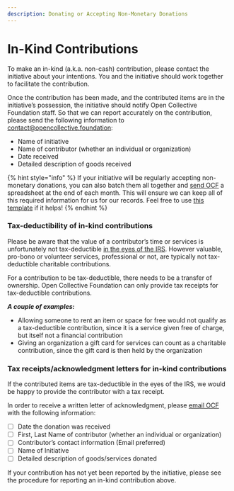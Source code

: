 ```yaml
---
description: Donating or Accepting Non-Monetary Donations
---
```


# In-Kind Contributions

To make an in-kind \(a.k.a. non-cash\) contribution, please contact the initiative about your intentions. You and the initiative should work together to facilitate the contribution.

Once the contribution has been made, and the contributed items are in the initiative’s possession, the initiative should notify Open Collective Foundation staff. So that we can report accurately on the contribution, please send the following information to [contact@opencollective.foundation](mailto:contact@opencollective.foundation):

* Name of initiative
* Name of contributor \(whether an individual or organization\)
* Date received
* Detailed description of goods received

{% hint style="info" %}
If your initiative will be regularly accepting non-monetary donations, you can also batch them all together and [send OCF](mailto:contact@opencollective.foundation) a spreadsheet at the end of each month. This will ensure we can keep all of this required information for us for our records.  Feel free to use [this template](https://docs.google.com/spreadsheets/u/2/d/1A8de4z82oCu2cOVtQ5_5ac5N9RsWqKrsxbCXt6i4B38/copy) if it helps!
{% endhint %}

### **Tax-deductibility of in-kind contributions**

Please be aware that the value of a contributor’s time or services is unfortunately not tax-deductible [in the eyes of the IRS](https://www.irs.gov/pub/irs-pdf/p526.pdf). However valuable, pro-bono or volunteer services, professional or not, are typically not tax-deductible charitable contributions.

For a contribution to be tax-deductible, there needs to be a transfer of ownership. Open Collective Foundation can only provide tax receipts for tax-deductible contributions.‌

_**A couple of examples:**_

* Allowing someone to rent an item or space for free would not qualify as a tax-deductible contribution, since it is a service given free of charge, but itself not a financial contribution
* Giving an organization a gift card for services can count as a charitable contribution, since the gift card is then held by the organization

### **Tax receipts/acknowledgment letters for in-kind contributions**

‌If the contributed items are tax-deductible in the eyes of the IRS, we would be happy to provide the contributor with a tax receipt. 

In order to receive a written letter of acknowledgment, please [email OCF](mailto:contact@opencollective.foundation) with the following information:

* [ ] Date the donation was received
* [ ] First, Last Name of contributor \(whether an individual or organization\)
* [ ] Contributor’s contact information \(Email preferred\)
* [ ] Name of Initiative
* [ ] Detailed description of goods/services donated

If your contribution has not yet been reported by the initiative, please see the procedure for reporting an in-kind contribution above.

